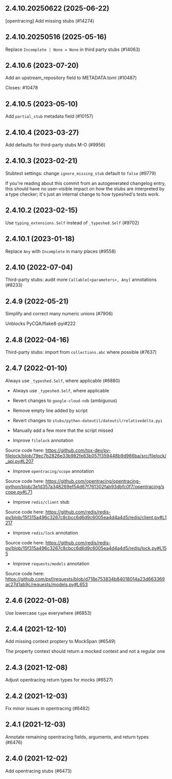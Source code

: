 ## 2.4.10.20250622 (2025-06-22)

[opentracing] Add missing stubs (#14274)

## 2.4.10.20250516 (2025-05-16)

Replace `Incomplete | None = None` in third party stubs (#14063)

## 2.4.10.6 (2023-07-20)

Add an upstream_repository field to METADATA.toml (#10487)

Closes: #10478

## 2.4.10.5 (2023-05-10)

Add `partial_stub` metadata field (#10157)

## 2.4.10.4 (2023-03-27)

Add defaults for third-party stubs M-O (#9956)

## 2.4.10.3 (2023-02-21)

Stubtest settings: change `ignore_missing_stub` default to `false` (#9779)

If you're reading about this commit from an autogenerated changelog entry, this should have no user-visible impact on how the stubs are interpreted by a type checker; it's just an internal change to how typeshed's tests work.

## 2.4.10.2 (2023-02-15)

Use `typing_extensions.Self` instead of `_typeshed.Self` (#9702)

## 2.4.10.1 (2023-01-18)

Replace `Any` with `Incomplete` in many places (#9558)

## 2.4.10 (2022-07-04)

Third-party stubs: audit more `Callable[<parameters>, Any]` annotations (#8233)

## 2.4.9 (2022-05-21)

Simplify and correct many numeric unions (#7906)

Unblocks PyCQA/flake8-pyi#222

## 2.4.8 (2022-04-16)

Third-party stubs: import from `collections.abc` where possible (#7637)

## 2.4.7 (2022-01-10)

Always use `_typeshed.Self`, where applicable (#6880)

* Always use `_typeshed.Self`, where applicable

* Revert changes to `google-cloud-ndb` (ambiguous)

* Remove empty line added by script

* Revert changes to `stubs/python-dateutil/dateutil/relativedelta.pyi`

* Manually add a few more that the script missed

* Improve `filelock` annotation

Source code here: https://github.com/tox-dev/py-filelock/blob/79ec7b2826e33b982fe83b057f359448b9d966ba/src/filelock/_api.py#L207

* Improve `opentracing/scope` annotation

Source code here: https://github.com/opentracing/opentracing-python/blob/3e1d357a348269ef54d67f761302fab93dbfc0f7/opentracing/scope.py#L71

* Improve `redis/client` stub

Source code here: https://github.com/redis/redis-py/blob/15f315a496c3267c8cbcc6d6d9c6005ea4d4a4d5/redis/client.py#L1217

* Improve `redis/lock` annotation

Source code here: https://github.com/redis/redis-py/blob/15f315a496c3267c8cbcc6d6d9c6005ea4d4a4d5/redis/lock.py#L155

* Improve `requests/models` annotation

Source code here: https://github.com/psf/requests/blob/d718e753834b84018014a23d663369ac27d1ab9c/requests/models.py#L653

## 2.4.6 (2022-01-08)

Use lowercase `type` everywhere (#6853)

## 2.4.4 (2021-12-10)

Add missing context proptery to MockSpan (#6549)

The property context should return a mocked context and not a regular one

## 2.4.3 (2021-12-08)

Adjust opentracing return types for mocks (#6527)

## 2.4.2 (2021-12-03)

Fix minor issues in opentracing (#6482)

## 2.4.1 (2021-12-03)

Annotate remaining opentracing fields, arguments, and return types (#6476)

## 2.4.0 (2021-12-02)

Add opentracing stubs (#6473)

